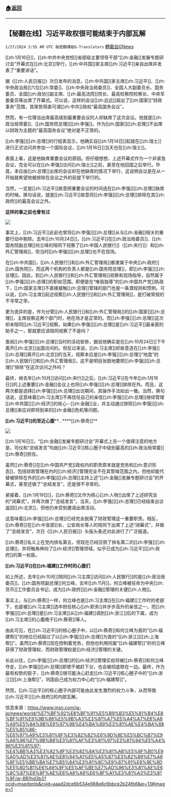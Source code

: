 ###  [:house:返回](README.md)
---


## 【秘翻在线】习近平政权很可能结束于内部瓦解
`1/27/2024 3:55 AM UTC 秘密翻譯組G-Translators` [轉載自GNews](https://gnews.org/articles/2257639)

[[zh:1月16日]]，[[zh:中共中央党校]]省部级主要领导干部“[[zh:金融]]发展专题研讨会”开幕式在[[zh:北京]]举行，[[zh:中共国]]家主席[[zh:习近平]]亲自出席并发表了“重要讲话”。

据《[[zh:人民日报]]》次日发布的消息，[[zh:中共国]]家主席[[zh:习近平]]、[[zh:中央政治局]]六位[[zh:常委]]、[[zh:中央政治局委员]]、全国人大副委员长、国务委员、全国[[zh:政协]]副主席、[[zh:最高法院]]院长、最高检察院检察长、中央军委委员等出席了开幕式。可以说，这样的会议[[zh:远远]]超出了[[zh:国家]]“财政事务”范围，其架势简直可谓[[zh:中共]]政权“最高国务会议”。

然而，有一位理当出席最高级别最重要会议的人却缺席了这次会议。他就是[[zh:政治局常委]]、[[zh:国务院总理]][[zh:李强]]。作为[[zh:国家]][[zh:总理]]不出席以财政为主题的“最高国务会议”绝对是不正常的。

[[zh:李强]][[zh:总理]]的行程表显示，他确实自[[zh:1月14日]]起就在[[zh:瑞士]]进行正式访问并参加一个国际会议，[[zh:1月16日]]当天也在[[zh:瑞士]]。

表面上看，这是他缺席重要会议的原因。但仔细想想，上述开幕式作为一个非紧急会议，完全可以在[[zh:李强]]访问[[zh:瑞士]]之前，甚至在他回国之后举行。毕竟，本应由[[zh:总理]]出席的会议却在他缺席的情况下举行，这说明会议是在从一开始就希望他被排除在会议之外的前提下举行的。

当然，一定是[[zh:习近平]]故意把重要会议的时间选在[[zh:李强]][[zh:总理]]缺席的时候。换句话说，就是[[zh:习近平]]故意将[[zh:李强]][[zh:总理]]排除在其[[zh:政府]]的最高会议之外。

**这样的事之前也曾有过**

![](https://i.imgur.com/Ei7Ef46.png)

事实上，[[zh:习近平]]此前也曾将[[zh:李强]][[zh:总理]]从与[[zh:金融]]相关的重要行动中剔除。去年[[zh:10月24日]]，[[zh:习近平]]在[[zh:政治局委员]]、[[zh:国务院副总理]]何立峰的陪同下视察了[[zh:中国人民银行]]（[[zh:央行]]）和[[zh:外汇管理局]]，但当时[[zh:李强]][[zh:总理]]也不在现场。

在[[zh:中共国]]，[[zh:人民银行]]和[[zh:外汇管理局]]都隶属于中央[[zh:政府]][[zh:国务院]]，而这两个机构的负责人都是[[zh:国务院总理]]，即[[zh:李强]][[zh:总理]]。因此，到[[zh:人民银行]]和[[zh:外汇管理局]]视察和现场指导，自然属于[[zh:李强]][[zh:总理]]的职权范围。即便是在“唯我独尊”的[[zh:中国共产党]]执政下，[[zh:国家主席]]不直接接触[[zh:总理]]管辖的部门也是一条潜规则和惯例。可以说，[[zh:习主席]]前述视察[[zh:人民银行]]和[[zh:外汇管理局]]，是打破常规的不寻常之举。

更为诡异的是，作为分管[[zh:人民银行]]和[[zh:外汇管理局]]的[[zh:国家]][[zh:总理]]，主席视察这两个部门时，他在场才是正常的。而[[zh:李强]][[zh:总理]]这次却未陪同[[zh:习近平]]视察。如果[[zh:李强]][[zh:总理]]是[[zh:习近平]]最亲密的助手之一，那就更应该陪同视察了不是吗？

查阅[[zh:李强]][[zh:总理]]当时的活动安排，据说他确实是在[[zh:10月24日]]下午离开[[zh:北京]]出国访问的。但反过来说，[[zh:习主席]]却故意选在[[zh:李强]][[zh:总理]]离开[[zh:北京]]的当天，视察本应是[[zh:李强]][[zh:总理]]“地盘”的[[zh:人民银行]]和[[zh:外汇管理局]]，这不是明目张胆地要把[[zh:李强]][[zh:总理]]“排除”在这次访问之外吗？

最终，继去年[[zh:10月]]访问[[zh:央行]]之后，[[zh:习近平]]在今年[[zh:1月16日]]的上述重要[[zh:金融]]会议上也将[[zh:李强]][[zh:总理]]排除在外。而且，这两次都是选择[[zh:李强]][[zh:总理]]出访期间，其操作手法如出一辙。当然，换句话说，这意味着[[zh:习主席]]不再信任自己的亲信[[zh:李强]][[zh:总理]]继续管理[[zh:中共国]][[zh:经济]]的核心\--[[zh:金融]]业，并主动通过排除[[zh:李强]][[zh:总理]]来应对即将到来的[[zh:金融]]危机等问题。

**[[zh:习近平]]的至近心腹****…****[[zh:蔡奇]]**

![](https://i.imgur.com/XnjgBJH.png)

[[zh:1月16日]]，“[[zh:金融]]发展专题研讨会”开幕式上另一个值得注意的地方是，司仪和“总结发言”均由[[zh:习近平]]核心圈子中级别最高的[[zh:政治局常委]][[zh:蔡奇]]担任。

虽然[[zh:蔡奇]]在[[zh:中国共产党]]政权内的职责原本就是党务和[[zh:意识形态]]，包括财政管理在内的[[zh:经济]]管理完全不在其管辖范围之内，但他却能代替被排除在外的[[zh:李强]][[zh:总理]]主持上述“[[zh:金融]]发展专题研讨会”的开幕式，甚至还做了“总结发言”，还是很不寻常的。

紧接着，[[zh:1月19日]]，[[zh:蔡奇]]又作为核心[[zh:人物]]出席了上述研究会的“闭幕式”，并再次做了“总结发言”。当天，[[zh:李强]][[zh:总理]]已经结束出访返回[[zh:北京]]，但他仍未受到邀请出席活动。

这意味着[[zh:李强]][[zh:总理]]已经完全脱离了财政管理这一重要职责。相反，[[zh:蔡奇]]在[[zh:中宣部]]长、公安局长等人的陪同下出席了上述“闭幕式”，并做了“总结发言”，次日《[[zh:人民日报]]》头版头条还对此进行了广泛报道。

[[zh:蔡奇]]名义上在党内排名第五，但现在已经压倒了排名第二的[[zh:李强]][[zh:总理]]，并将触角伸向了[[zh:经济]]管理领域，似乎已成为[[zh:习近平]][[zh:政府]]的第一权臣。

**[[zh:习近平]]在[[zh:福建]]工作时的心腹们**

如上所述，去年[[zh:10月]]陪同[[zh:习主席]]访问[[zh:人民银行]]的是[[zh:政治局委员]]、[[zh:国务院副总理]]何立峰，去年[[zh:11月]]，何立峰被任命为中央[[zh:货币]]工作委员会书记，成为[[zh:政府]][[zh:金融]]管理的关键[[zh:人物]]。

事实上，与[[zh:蔡奇]]一样，何立峰也是[[zh:习主席]]在[[zh:福建]]工作时的老部下，也是被[[zh:习主席]]选中担任核心[[zh:职务]]并步步高升的亲信之一。而[[zh:李强]][[zh:总理]]是[[zh:习主席]]从[[zh:福建]]调到[[zh:浙江]]后的下属，成为[[zh:习主席]]的心腹晚于[[zh:蔡奇]]等人。

由此可见，在[[zh:习近平]]的核心圈子中，以[[zh:蔡奇]]和何立峰为首的“[[zh:福建帮]]”的地位已经超过了以[[zh:李强]][[zh:总理]]为首的“[[zh:浙江]][[zh:上海帮]]”。虽然[[zh:蔡奇]]现在控制着党务，但他也利用同属“[[zh:福建帮]]”的何立峰获得了财政管理权，而财政管理权是[[zh:经济]]管理的关键。

长此以往，[[zh:李强]][[zh:总理]]的[[zh:经济]]管理实权将被[[zh:蔡奇]]和何立峰夺走，[[zh:李强]][[zh:总理]]即使不被赶下台，也会被彻底晾在一边。最终，作为最有权势的臣子，[[zh:蔡奇]]很可能决心赶走[[zh:习近平]]核心圈子中的“[[zh:浙江]][[zh:上海帮]]”，巩固自己成为权力中心的“[[zh:福建帮]]”。

然而，[[zh:习近平]]的核心圈子内部可能由此发生激烈的权力斗争，从而导致[[zh:习近平]][[zh:政府]]的内部瓦解。

信息来源：https://www.msn.com/ja-jp/news/world/%E7%BF%92%E8%BF%91%E5%B9%B3%E5%81%B4%E8%BF%91%E9%9B%86%E5%9B%A3%E3%81%A7%E5%A4%A7%E6%A8%A9%E5%8A%9B%E9%97%98%E4%BA%89%E3%81%AE%E4%BA%88%E5%85%86-%E6%97%A9%E3%81%8F%E3%82%82%E6%9D%8E%E5%BC%B7%E9%A6%96%E7%9B%B8%E3%81%AF%E3%81%97%E3%81%94%E5%A4%96%E3%81%97-%E4%BB%A3%E3%82%8F%E3%82%8A%E3%81%AB%E5%8F%B0%E9%A0%AD%E3%81%AE%E8%94%A1%E5%A5%87%E3%82%89%E7%A6%8F%E5%BB%BA%E7%B5%84%E3%81%8C%E9%87%91%E8%9E%8D%E5%8D%B1%E6%A9%9F%E5%AF%BE%E7%AD%96%E3%81%AE%E6%8C%87%E6%8F%AE%E6%A8%A9%E6%8F%A1%E3%81%A3%E3%81%9F/ar-BB1hd3b3?ocid=msedgntp&cvid=aaad2dce6b534e988e8c6bbce2b24fb6&ei=13#image=1
